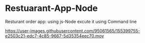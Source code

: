 # Restuarant-App-Node
Resturant order app:
using js-Node
excute it using Command line 


https://user-images.githubusercontent.com/95061565/155399755-e2503c21-edc7-4c85-9667-5d35354eec70.mov

